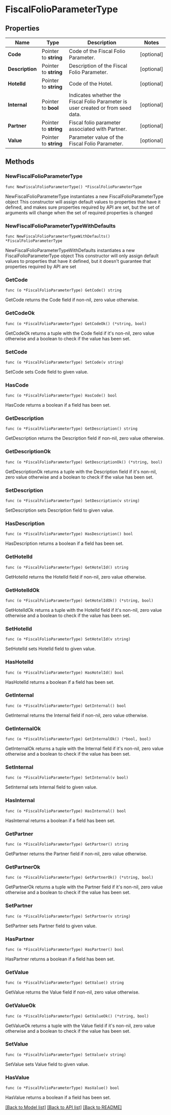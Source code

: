 # FiscalFolioParameterType

## Properties

Name | Type | Description | Notes
------------ | ------------- | ------------- | -------------
**Code** | Pointer to **string** | Code of the Fiscal Folio Parameter. | [optional] 
**Description** | Pointer to **string** | Description of the Fiscal Folio Parameter. | [optional] 
**HotelId** | Pointer to **string** | Code of the Hotel. | [optional] 
**Internal** | Pointer to **bool** | Indicates whether the Fiscal Folio Parameter is user created or from seed data. | [optional] 
**Partner** | Pointer to **string** | Fiscal folio parameter associated with Partner. | [optional] 
**Value** | Pointer to **string** | Parameter value of the Fiscal Folio Parameter. | [optional] 

## Methods

### NewFiscalFolioParameterType

`func NewFiscalFolioParameterType() *FiscalFolioParameterType`

NewFiscalFolioParameterType instantiates a new FiscalFolioParameterType object
This constructor will assign default values to properties that have it defined,
and makes sure properties required by API are set, but the set of arguments
will change when the set of required properties is changed

### NewFiscalFolioParameterTypeWithDefaults

`func NewFiscalFolioParameterTypeWithDefaults() *FiscalFolioParameterType`

NewFiscalFolioParameterTypeWithDefaults instantiates a new FiscalFolioParameterType object
This constructor will only assign default values to properties that have it defined,
but it doesn't guarantee that properties required by API are set

### GetCode

`func (o *FiscalFolioParameterType) GetCode() string`

GetCode returns the Code field if non-nil, zero value otherwise.

### GetCodeOk

`func (o *FiscalFolioParameterType) GetCodeOk() (*string, bool)`

GetCodeOk returns a tuple with the Code field if it's non-nil, zero value otherwise
and a boolean to check if the value has been set.

### SetCode

`func (o *FiscalFolioParameterType) SetCode(v string)`

SetCode sets Code field to given value.

### HasCode

`func (o *FiscalFolioParameterType) HasCode() bool`

HasCode returns a boolean if a field has been set.

### GetDescription

`func (o *FiscalFolioParameterType) GetDescription() string`

GetDescription returns the Description field if non-nil, zero value otherwise.

### GetDescriptionOk

`func (o *FiscalFolioParameterType) GetDescriptionOk() (*string, bool)`

GetDescriptionOk returns a tuple with the Description field if it's non-nil, zero value otherwise
and a boolean to check if the value has been set.

### SetDescription

`func (o *FiscalFolioParameterType) SetDescription(v string)`

SetDescription sets Description field to given value.

### HasDescription

`func (o *FiscalFolioParameterType) HasDescription() bool`

HasDescription returns a boolean if a field has been set.

### GetHotelId

`func (o *FiscalFolioParameterType) GetHotelId() string`

GetHotelId returns the HotelId field if non-nil, zero value otherwise.

### GetHotelIdOk

`func (o *FiscalFolioParameterType) GetHotelIdOk() (*string, bool)`

GetHotelIdOk returns a tuple with the HotelId field if it's non-nil, zero value otherwise
and a boolean to check if the value has been set.

### SetHotelId

`func (o *FiscalFolioParameterType) SetHotelId(v string)`

SetHotelId sets HotelId field to given value.

### HasHotelId

`func (o *FiscalFolioParameterType) HasHotelId() bool`

HasHotelId returns a boolean if a field has been set.

### GetInternal

`func (o *FiscalFolioParameterType) GetInternal() bool`

GetInternal returns the Internal field if non-nil, zero value otherwise.

### GetInternalOk

`func (o *FiscalFolioParameterType) GetInternalOk() (*bool, bool)`

GetInternalOk returns a tuple with the Internal field if it's non-nil, zero value otherwise
and a boolean to check if the value has been set.

### SetInternal

`func (o *FiscalFolioParameterType) SetInternal(v bool)`

SetInternal sets Internal field to given value.

### HasInternal

`func (o *FiscalFolioParameterType) HasInternal() bool`

HasInternal returns a boolean if a field has been set.

### GetPartner

`func (o *FiscalFolioParameterType) GetPartner() string`

GetPartner returns the Partner field if non-nil, zero value otherwise.

### GetPartnerOk

`func (o *FiscalFolioParameterType) GetPartnerOk() (*string, bool)`

GetPartnerOk returns a tuple with the Partner field if it's non-nil, zero value otherwise
and a boolean to check if the value has been set.

### SetPartner

`func (o *FiscalFolioParameterType) SetPartner(v string)`

SetPartner sets Partner field to given value.

### HasPartner

`func (o *FiscalFolioParameterType) HasPartner() bool`

HasPartner returns a boolean if a field has been set.

### GetValue

`func (o *FiscalFolioParameterType) GetValue() string`

GetValue returns the Value field if non-nil, zero value otherwise.

### GetValueOk

`func (o *FiscalFolioParameterType) GetValueOk() (*string, bool)`

GetValueOk returns a tuple with the Value field if it's non-nil, zero value otherwise
and a boolean to check if the value has been set.

### SetValue

`func (o *FiscalFolioParameterType) SetValue(v string)`

SetValue sets Value field to given value.

### HasValue

`func (o *FiscalFolioParameterType) HasValue() bool`

HasValue returns a boolean if a field has been set.


[[Back to Model list]](../README.md#documentation-for-models) [[Back to API list]](../README.md#documentation-for-api-endpoints) [[Back to README]](../README.md)


